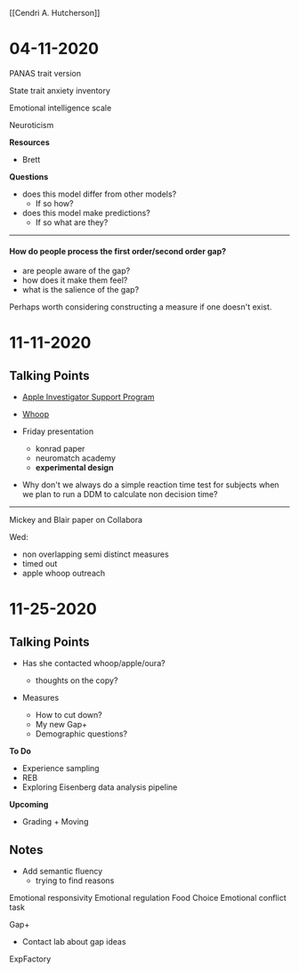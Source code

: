 [[Cendri A. Hutcherson]]

# 04-11-2020
PANAS trait version

State trait anxiety inventory

Emotional intelligence scale

Neuroticism

**Resources**
- Brett


**Questions**
- does this model differ from other models? 
	- If so how?
- does this model make predictions?
	- If so what are they?

---

#### How do people process the first order/second order gap?
- are people aware of the gap?
- how does it make them feel?
- what is the salience of the gap?

Perhaps worth considering constructing a measure if one doesn't exist.


# 11-11-2020

## Talking Points
- [Apple Investigator Support Program](https://www.researchandcare.org/resources/investigator-support-program/)

- [Whoop](https://www.whoop.com/)

- Friday presentation
	- konrad paper
	- neuromatch academy
	- **experimental design**

- Why don't we always do a simple reaction time test for subjects when we plan to run a DDM to calculate non decision time?

--- 
Mickey and Blair paper on Collabora

Wed:
- non overlapping semi distinct measures
- timed out
- apple whoop outreach

# 11-25-2020
## Talking Points
- Has she contacted whoop/apple/oura?
	- thoughts on the copy?

- Measures
	- How to cut down?
	- My new Gap+
	- Demographic questions?

**To Do**
- Experience sampling
- REB
- Exploring Eisenberg data analysis pipeline

**Upcoming**
- Grading + Moving

## Notes
- Add semantic fluency
	- trying to find reasons

Emotional responsivity
Emotional regulation
Food Choice
Emotional conflict task

Gap+
- Contact lab about gap ideas

ExpFactory









